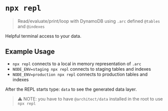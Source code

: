 # `npx repl`

> Read/evaluate/print/loop with DynamoDB using `.arc` defined `@tables` and `@indexes`

Helpful terminal access to your data.

## Example Usage

- `npx repl` connects to a local in memory representation of `.arc`
- `NODE_ENV=staging npx repl` connects to staging tables and indexes
- `NODE_ENV=production npx repl` connects to production tables and indexes

After the REPL starts type: `data` to see the generated data layer.

> ⚠ NOTE: you have to have `@architect/data` installed in the root to use `npx repl`

